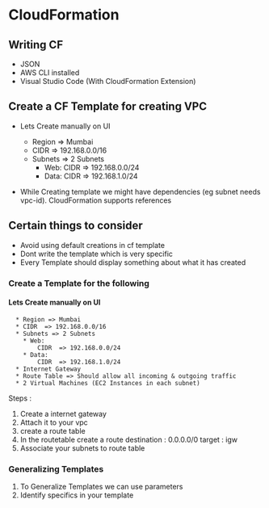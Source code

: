 # CloudFormation

## Writing CF
  * JSON
  * AWS CLI installed
  * Visual Studio Code (With CloudFormation Extension)


## Create a CF Template for creating VPC
  * Lets Create manually on UI
      * Region => Mumbai
      * CIDR  => 192.168.0.0/16
      * Subnets => 2 Subnets
        * Web:
            CIDR  => 192.168.0.0/24
        * Data:
            CIDR  => 192.168.1.0/24

  * While Creating template we might have dependencies (eg subnet needs vpc-id). CloudFormation supports references 

## Certain things to consider
* Avoid using default creations in cf template
* Dont write the template which is very specific
* Every Template should display something about what it has created

### Create a Template for the following

#### Lets Create manually on UI
      * Region => Mumbai
      * CIDR  => 192.168.0.0/16
      * Subnets => 2 Subnets
        * Web:
            CIDR  => 192.168.0.0/24
        * Data:
            CIDR  => 192.168.1.0/24
      * Internet Gateway
      * Route Table => Should allow all incoming & outgoing traffic
      * 2 Virtual Machines (EC2 Instances in each subnet)


Steps :
1. Create a internet gateway
2. Attach it to your vpc
3. create a route table
4. In the routetable create a route 
    destination : 0.0.0.0/0
    target : igw
5. Associate your subnets to route table


### Generalizing Templates
1. To Generalize Templates we can use parameters
2. Identify specifics in your template

